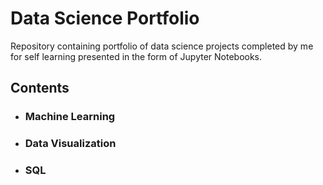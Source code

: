 # Data Science Portfolio
Repository containing portfolio of data science projects completed by me for self learning presented in the form of Jupyter Notebooks.


## Contents

- ### Machine Learning

- ### Data Visualization

- ### SQL
